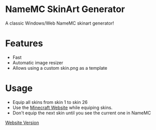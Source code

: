 # NameMC SkinArt Generator
A classic Windows/Web NameMC skinart generator!

# Features
- Fast
- Automatic image resizer
- Allows using a custom skin.png as a template

# Usage
- Equip all skins from skin 1 to skin 26
- Use the [Minecraft Website](https://www.minecraft.net/en-us/msaprofile/mygames/editskin) while equiping skins.
- Don't equip the next skin until you see the current one in NameMC
  
[Website Version](https://anakamath.github.io/mcskinart/)
